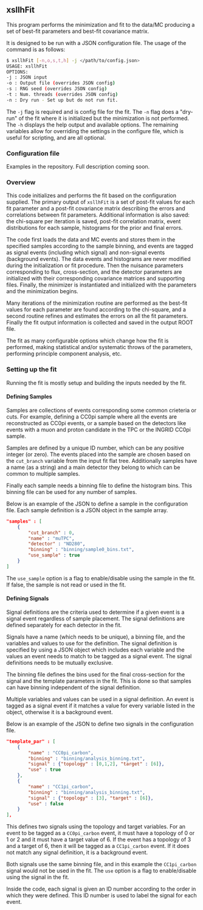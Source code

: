 ## xsllhFit

This program performs the minimization and fit to the data/MC producing a set of best-fit parameters and best-fit covariance matrix.

It is designed to be run with a JSON configuration file. The usage of the command is as follows:
```bash
$ xsllhFit [-n,o,s,t,h] -j </path/to/config.json>
USAGE: xsllhFit
OPTIONS:
-j : JSON input
-o : Output file (overrides JSON config)
-s : RNG seed (overrides JSON config)
-t : Num. threads (overrides JSON config)
-n : Dry run - Set up but do not run fit.
```
The `-j` flag is required and is config file for the fit. The `-n` flag does a "dry-run" of the fit where it is initialized but the minimization is not performed. The `-h` displays the help output and available options. The remaining variables allow for overriding the settings in the configure file, which is useful for scripting, and are all optional.

### Configuration file

Examples in the repository. Full description coming soon.

### Overview

This code initializes and performs the fit based on the configuration supplied. The primary output of `xsllhFit` is a set of post-fit values for each fit parameter and a post-fit covariance matrix describing the errors and correlations between fit parameters. Additional information is also saved: the chi-square per iteration is saved, post-fit correlation matrix, event distributions for each sample, histograms for the prior and final errors.

The code first loads the data and MC events and stores them in the specified samples according to the sample binning, and events are tagged as signal events (including which signal) and non-signal events (background events). The data events and histograms are never modified during the initialization or fit procedure. Then the nuisance parameters corresponding to flux, cross-section, and the detector parameters are initialized with their corresponding covariance matrices and supporting files. Finally, the minimizer is instantiated and initialized with the parameters and the minimization begins.

Many iterations of the minimization routine are performed as the best-fit values for each parameter are found according to the chi-square, and a second routine refines and estimates the errors on all the fit parameters. Finally the fit output information is collected and saved in the output ROOT file.

The fit as many configurable options which change how the fit is performed, making statistical and/or systematic throws of the parameters, performing principle component analysis, etc.

### Setting up the fit

Running the fit is mostly setup and building the inputs needed by the fit.

#### Defining Samples

Samples are collections of events corresponding some common crieteria or cuts. For example, defining a CC0pi sample where all the events are reconstructed as CC0pi events, or a sample based on the detectors like events with a muon and proton candidate in the TPC or the INGRID CC0pi sample.

Samples are defined by a unique ID number, which can be any positive integer (or zero). The events placed into the sample are chosen based on the `cut_branch` variable from the input fit flat tree. Additionally samples have a name (as a string) and a main detector they belong to which can be common to multiple samples.

Finally each sample needs a binning file to define the histogram bins. This binning file can be used for any number of samples.

Below is an example of the JSON to define a sample in the configuration file. Each sample definition is a JSON object in the sample array.
```json
"samples" : [
    {
        "cut_branch" : 0,
        "name" : "muTPC",
        "detector" : "ND280",
        "binning" : "binning/sample0_bins.txt",
        "use_sample" : true
    }
]
```
The `use_sample` option is a flag to enable/disable using the sample in the fit. If false, the sample is not read or used in the fit.

#### Defining Signals

Signal definitions are the criteria used to determine if a given event is a signal event regardless of sample placement. The signal definitions are defined separately for each detector in the fit.

Signals have a name (which needs to be unique), a binning file, and the variables and values to use for the definition. The signal definition is specified by using a JSON object which includes each variable and the values an event needs to match to be tagged as a signal event. The signal definitions needs to be mutually exclusive.

The binning file defines the bins used for the final cross-section for the signal and the template parameters in the fit. This is done so that samples can have binning independent of the signal definition.

Multiple variables and values can be used in a signal definition. An event is tagged as a signal event if it matches a value for every variable listed in the object, otherwise it is a background event.

Below is an example of the JSON to define two signals in the configuration file.
```json
"template_par" : [
    {
        "name" : "CC0pi_carbon",
        "binning" : "binning/analysis_binning.txt",
        "signal" : {"topology" : [0,1,2], "target" : [6]},
        "use" : true
    },
    {
        "name" : "CC1pi_carbon",
        "binning" : "binning/analysis_binning.txt",
        "signal" : {"topology" : [3], "target" : [6]},
        "use" : false
    }
],
```
This defines two signals using the topology and target variables. For an event to be tagged as a `CC0pi_carbon` event, it must have a topology of 0 or 1 or 2 and it must have a target value of 6. If the event has a topology of 3 and a target of 6, then it will be tagged as a `CC1pi_carbon` event. If it does not match any signal definition, it is a background event.

Both signals use the same binning file, and in this example the `CC1pi_carbon` signal would not be used in the fit. The `use` option is a flag to enable/disable using the signal in the fit.

Inside the code, each signal is given an ID number according to the order in which they were defined. This ID number is used to label the signal for each event.